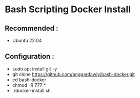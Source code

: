 # Bash Scripting Docker Install

Recommended : 
---------------
- Ubuntu 22.04

Configuration :
---------------
- sudo apt install git -y
- git clone https://github.com/anggardawjy/bash-docker.git
- cd bash-docker
- chmod -R 777 *
- ./docker-install.sh

